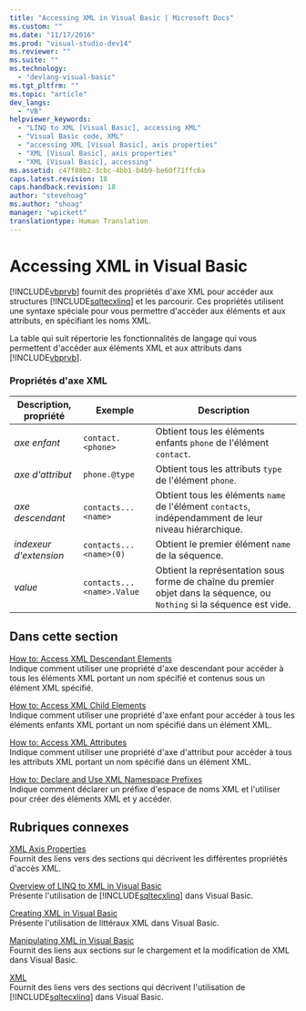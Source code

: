 ```yaml
---
title: "Accessing XML in Visual Basic | Microsoft Docs"
ms.custom: ""
ms.date: "11/17/2016"
ms.prod: "visual-studio-dev14"
ms.reviewer: ""
ms.suite: ""
ms.technology: 
  - "devlang-visual-basic"
ms.tgt_pltfrm: ""
ms.topic: "article"
dev_langs: 
  - "VB"
helpviewer_keywords: 
  - "LINQ to XML [Visual Basic], accessing XML"
  - "Visual Basic code, XML"
  - "accessing XML [Visual Basic], axis properties"
  - "XML [Visual Basic], axis properties"
  - "XML [Visual Basic], accessing"
ms.assetid: c47f88b2-3cbc-4bb1-b4b9-be60f71ffc6a
caps.latest.revision: 18
caps.handback.revision: 18
author: "stevehoag"
ms.author: "shoag"
manager: "wpickett"
translationtype: Human Translation
---
```

# Accessing XML in Visual Basic
[!INCLUDE[vbprvb](../../../../csharp/programming-guide/concepts/linq/includes/vbprvb_md.md)] fournit des propriétés d'axe XML pour accéder aux structures  [!INCLUDE[sqltecxlinq](../../../../csharp/programming-guide/concepts/linq/includes/sqltecxlinq_md.md)] et les parcourir.  Ces propriétés utilisent une syntaxe spéciale pour vous permettre d'accéder aux éléments et aux attributs, en spécifiant les noms XML.  
  
 La table qui suit répertorie les fonctionnalités de langage qui vous permettent d'accéder aux éléments XML et aux attributs dans [!INCLUDE[vbprvb](../../../../csharp/programming-guide/concepts/linq/includes/vbprvb_md.md)].  
  
### Propriétés d'axe XML  
  
|Description, propriété|Exemple|Description|  
|----------------------------|-------------|-----------------|  
|*axe enfant*|`contact.<phone>`|Obtient tous les éléments enfants `phone` de l'élément `contact`.|  
|*axe d'attribut*|`phone.@type`|Obtient tous les attributs `type` de l'élément `phone`.|  
|*axe descendant*|`contacts...<name>`|Obtient tous les éléments `name` de l'élément `contacts`, indépendamment de leur niveau hiérarchique.|  
|*indexeur d'extension*|`contacts...<name>(0)`|Obtient le premier élément `name` de la séquence.|  
|*value*|`contacts...<name>.Value`|Obtient la représentation sous forme de chaîne du premier objet dans la séquence, ou `Nothing` si la séquence est vide.|  
  
## Dans cette section  
 [How to: Access XML Descendant Elements](../../../../visual-basic/programming-guide/language-features/xml/how-to-access-xml-descendant-elements.md)  
 Indique comment utiliser une propriété d'axe descendant pour accéder à tous les éléments XML portant un nom spécifié et contenus sous un élément XML spécifié.  
  
 [How to: Access XML Child Elements](../../../../visual-basic/programming-guide/language-features/xml/how-to-access-xml-child-elements.md)  
 Indique comment utiliser une propriété d'axe enfant pour accéder à tous les éléments enfants XML portant un nom spécifié dans un élément XML.  
  
 [How to: Access XML Attributes](../../../../visual-basic/programming-guide/language-features/xml/how-to-access-xml-attributes.md)  
 Indique comment utiliser une propriété d'axe d'attribut pour accéder à tous les attributs XML portant un nom spécifié dans un élément XML.  
  
 [How to: Declare and Use XML Namespace Prefixes](../../../../visual-basic/programming-guide/language-features/xml/how-to-declare-and-use-xml-namespace-prefixes.md)  
 Indique comment déclarer un préfixe d'espace de noms XML et l'utiliser pour créer des éléments XML et y accéder.  
  
## Rubriques connexes  
 [XML Axis Properties](../../../../visual-basic/language-reference/xml-axis/xml-axis-properties.md)  
 Fournit des liens vers des sections qui décrivent les différentes propriétés d'accès XML.  
  
 [Overview of LINQ to XML in Visual Basic](../../../../visual-basic/programming-guide/language-features/xml/overview-of-linq-to-xml.md)  
 Présente l'utilisation de [!INCLUDE[sqltecxlinq](../../../../csharp/programming-guide/concepts/linq/includes/sqltecxlinq_md.md)] dans Visual Basic.  
  
 [Creating XML in Visual Basic](../../../../visual-basic/programming-guide/language-features/xml/creating-xml.md)  
 Présente l'utilisation de littéraux XML dans Visual Basic.  
  
 [Manipulating XML in Visual Basic](../../../../visual-basic/programming-guide/language-features/xml/manipulating-xml.md)  
 Fournit des liens aux sections sur le chargement et la modification de XML dans Visual Basic.  
  
 [XML](../../../../visual-basic/programming-guide/language-features/xml/index.md)  
 Fournit des liens vers des sections qui décrivent l'utilisation de [!INCLUDE[sqltecxlinq](../../../../csharp/programming-guide/concepts/linq/includes/sqltecxlinq_md.md)] dans Visual Basic.